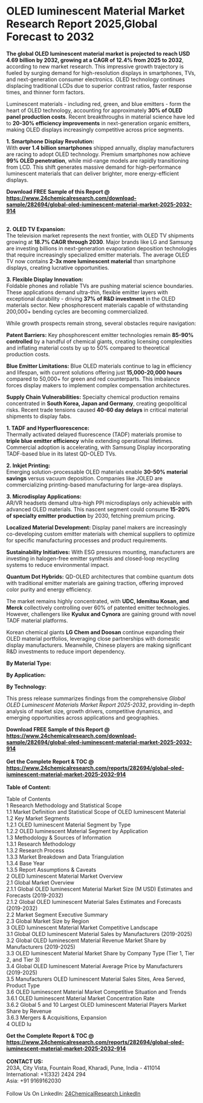 <h1>OLED Iuminescent Material Market Research Report 2025,Global Forecast to 2032</h1><p><strong>The global OLED luminescent material market is projected to reach USD 4.69 billion by 2032, growing at a CAGR of 12.4% from 2025 to 2032</strong>, according to new market research. This impressive growth trajectory is fueled by surging demand for high-resolution displays in smartphones, TVs, and next-generation consumer electronics. OLED technology continues displacing traditional LCDs due to superior contrast ratios, faster response times, and thinner form factors.</p><p>Luminescent materials - including red, green, and blue emitters - form the heart of OLED technology, accounting for approximately <strong>30% of OLED panel production costs</strong>. Recent breakthroughs in material science have led to <strong>20-30% efficiency improvements</strong> in next-generation organic emitters, making OLED displays increasingly competitive across price segments.</p><p><strong>1. Smartphone Display Revolution:</strong><br>
With <strong>over 1.4 billion smartphones</strong> shipped annually, display manufacturers are racing to adopt OLED technology. Premium smartphones now achieve <strong>99% OLED penetration</strong>, while mid-range models are rapidly transitioning from LCD. This shift generates massive demand for high-performance luminescent materials that can deliver brighter, more energy-efficient displays.</p><div><b>Download FREE Sample of this Report @ 
            <a href="https://www.24chemicalresearch.com/download-sample/282694/global-oled-iuminescent-material-market-2025-2032-914">
            https://www.24chemicalresearch.com/download-sample/282694/global-oled-iuminescent-material-market-2025-2032-914</a></b></div><br><p><strong>2. OLED TV Expansion:</strong><br>
The television market represents the next frontier, with OLED TV shipments growing at <strong>18.7% CAGR through 2030</strong>. Major brands like LG and Samsung are investing billions in next-generation evaporation deposition technologies that require increasingly specialized emitter materials. The average OLED TV now contains <strong>2-3x more luminescent material</strong> than smartphone displays, creating lucrative opportunities.</p><p><strong>3. Flexible Display Innovation:</strong><br>
Foldable phones and rollable TVs are pushing material science boundaries. These applications demand ultra-thin, flexible emitter layers with exceptional durability - driving <strong>37% of R&amp;D investment</strong> in the OLED materials sector. New phosphorescent materials capable of withstanding 200,000+ bending cycles are becoming commercialized.</p><p>While growth prospects remain strong, several obstacles require navigation:</p><p><strong>Patent Barriers:</strong> Key phosphorescent emitter technologies remain <strong>85-90% controlled</strong> by a handful of chemical giants, creating licensing complexities and inflating material costs by up to 50% compared to theoretical production costs.</p><p><strong>Blue Emitter Limitations:</strong> Blue OLED materials continue to lag in efficiency and lifespan, with current solutions offering just <strong>15,000-20,000 hours</strong> compared to 50,000+ for green and red counterparts. This imbalance forces display makers to implement complex compensation architectures.</p><p><strong>Supply Chain Vulnerabilities:</strong> Specialty chemical production remains concentrated in <strong>South Korea, Japan and Germany</strong>, creating geopolitical risks. Recent trade tensions caused <strong>40-60 day delays</strong> in critical material shipments to display fabs.</p><p><strong>1. TADF and Hyperfluorescence:</strong><br>
Thermally activated delayed fluorescence (TADF) materials promise to <strong>triple blue emitter efficiency</strong> while extending operational lifetimes. Commercial adoption is accelerating, with Samsung Display incorporating TADF-based blue in its latest QD-OLED TVs.</p><p><strong>2. Inkjet Printing:</strong><br>
Emerging solution-processable OLED materials enable <strong>30-50% material savings</strong> versus vacuum deposition. Companies like JOLED are commercializing printing-based manufacturing for large-area displays.</p><p><strong>3. Microdisplay Applications:</strong><br>
AR/VR headsets demand ultra-high PPI microdisplays only achievable with advanced OLED materials. This nascent segment could consume <strong>15-20% of specialty emitter production</strong> by 2030, fetching premium pricing.</p><p><strong>Localized Material Development:</strong> Display panel makers are increasingly co-developing custom emitter materials with chemical suppliers to optimize for specific manufacturing processes and product requirements.</p><p><strong>Sustainability Initiatives:</strong> With ESG pressures mounting, manufacturers are investing in halogen-free emitter synthesis and closed-loop recycling systems to reduce environmental impact.</p><p><strong>Quantum Dot Hybrids:</strong> QD-OLED architectures that combine quantum dots with traditional emitter materials are gaining traction, offering improved color purity and energy efficiency.</p><p>The market remains highly concentrated, with <strong>UDC, Idemitsu Kosan, and Merck</strong> collectively controlling over 60% of patented emitter technologies. However, challengers like <strong>Kyulux and Cynora</strong> are gaining ground with novel TADF material platforms.</p><p>Korean chemical giants <strong>LG Chem and Doosan</strong> continue expanding their OLED material portfolios, leveraging close partnerships with domestic display manufacturers. Meanwhile, Chinese players are making significant R&amp;D investments to reduce import dependency.</p><p><strong>By Material Type:</strong></p><p><strong>By Application:</strong></p><p><strong>By Technology:</strong></p><p>This press release summarizes findings from the comprehensive <em>Global OLED Luminescent Materials Market Report 2025-2032</em>, providing in-depth analysis of market size, growth drivers, competitive dynamics, and emerging opportunities across applications and geographies.</p><div><b>Download FREE Sample of this Report @ 
            <a href="https://www.24chemicalresearch.com/download-sample/282694/global-oled-iuminescent-material-market-2025-2032-914">
            https://www.24chemicalresearch.com/download-sample/282694/global-oled-iuminescent-material-market-2025-2032-914</a></b></div><br><div><b>Get the Complete Report & TOC @ 
            <a href="https://www.24chemicalresearch.com/reports/282694/global-oled-iuminescent-material-market-2025-2032-914">
            https://www.24chemicalresearch.com/reports/282694/global-oled-iuminescent-material-market-2025-2032-914</a></b></div><br>
            <b>Table of Content:</b><p>Table of Contents<br />
1 Research Methodology and Statistical Scope<br />
1.1 Market Definition and Statistical Scope of OLED Iuminescent Material<br />
1.2 Key Market Segments<br />
1.2.1 OLED Iuminescent Material Segment by Type<br />
1.2.2 OLED Iuminescent Material Segment by Application<br />
1.3 Methodology & Sources of Information<br />
1.3.1 Research Methodology<br />
1.3.2 Research Process<br />
1.3.3 Market Breakdown and Data Triangulation<br />
1.3.4 Base Year<br />
1.3.5 Report Assumptions & Caveats<br />
2 OLED Iuminescent Material Market Overview<br />
2.1 Global Market Overview<br />
2.1.1 Global OLED Iuminescent Material Market Size (M USD) Estimates and Forecasts (2019-2032)<br />
2.1.2 Global OLED Iuminescent Material Sales Estimates and Forecasts (2019-2032)<br />
2.2 Market Segment Executive Summary<br />
2.3 Global Market Size by Region<br />
3 OLED Iuminescent Material Market Competitive Landscape<br />
3.1 Global OLED Iuminescent Material Sales by Manufacturers (2019-2025)<br />
3.2 Global OLED Iuminescent Material Revenue Market Share by Manufacturers (2019-2025)<br />
3.3 OLED Iuminescent Material Market Share by Company Type (Tier 1, Tier 2, and Tier 3)<br />
3.4 Global OLED Iuminescent Material Average Price by Manufacturers (2019-2025)<br />
3.5 Manufacturers OLED Iuminescent Material Sales Sites, Area Served, Product Type<br />
3.6 OLED Iuminescent Material Market Competitive Situation and Trends<br />
3.6.1 OLED Iuminescent Material Market Concentration Rate<br />
3.6.2 Global 5 and 10 Largest OLED Iuminescent Material Players Market Share by Revenue<br />
3.6.3 Mergers & Acquisitions, Expansion<br />
4 OLED Iu</p><div><b>Get the Complete Report & TOC @ 
            <a href="https://www.24chemicalresearch.com/reports/282694/global-oled-iuminescent-material-market-2025-2032-914">
            https://www.24chemicalresearch.com/reports/282694/global-oled-iuminescent-material-market-2025-2032-914</a></b></div><br><b>CONTACT US:</b><br>
            203A, City Vista, Fountain Road, Kharadi, Pune, India - 411014<br>
            International: +1(332) 2424 294<br>
            Asia: +91 9169162030 <br><br>
            Follow Us On LinkedIn: <a href="https://www.linkedin.com/company/24chemicalresearch/">24ChemicalResearch LinkedIn</a>